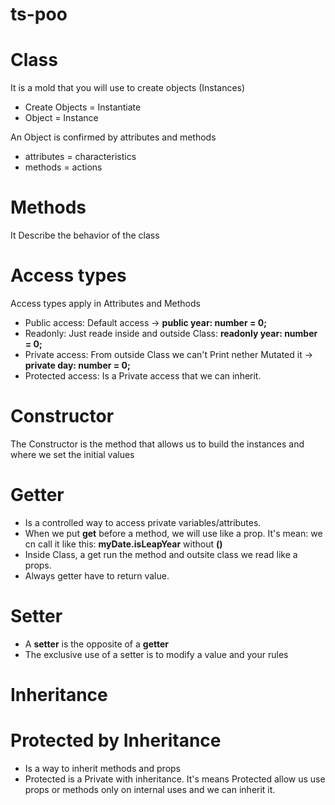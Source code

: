 # ts-poo

# Class

It is a mold that you will use to create objects (Instances)

- Create Objects = Instantiate
- Object = Instance

An Object is confirmed by attributes and methods

- attributes = characteristics
- methods = actions

# Methods

It Describe the behavior of the class

# Access types

Access types apply in Attributes and Methods

- Public access: Default access -> **public year: number = 0;**
- Readonly: Just reade inside and outside Class: **readonly year: number = 0;**
- Private access: From outside Class we can't Print nether Mutated it -> **private day: number = 0;**
- Protected access: Is a Private access that we can inherit.

# Constructor

The Constructor is the method that allows us to build the instances and where we set the initial values

# Getter

- Is a controlled way to access private variables/attributes.
- When we put **get** before a method, we will use like a prop. It's mean: we cn call it like this: **myDate.isLeapYear** without **()**
- Inside Class, a get run the method and outsite class we read like a props.
- Always getter have to return value.

# Setter

- A **setter** is the opposite of a **getter**
- The exclusive use of a setter is to modify a value and your rules

# Inheritance

# Protected by Inheritance

- Is a way to inherit methods and props
- Protected is a Private with inheritance. It's means Protected allow us use props or methods only on internal uses and we can inherit it.

